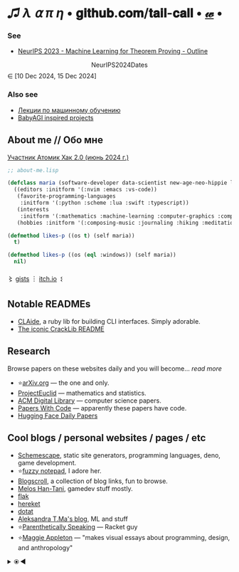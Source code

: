 # _♫ λ ⍺ π η_ • 𝐠𝐢𝐭𝐡𝐮𝐛.𝐜𝐨𝐦/𝐭𝐚𝐢𝐥-𝐜𝐚𝐥𝐥 • [𝓌](https://github.com/tail-call/knowledge/wiki) •

### See

- [NeurIPS 2023 - Machine Learning for Theorem Proving - Outline](https://github.com/tail-call/tail-call/blob/main/NeurIPS%20-%20Machine%20Learning%20for%20Theorem%20Proving%20-%20Outline_compressed.pdf)

$$\mathrm{NeurIPS 2024 Dates}$$ &isin; [10 Dec 2024, 15 Dec 2024]

### Also see

- [Лекции по машинному обучению](https://sok.susu.ru/courses/MachineLearnig/lectures/)
- [BabyAGI inspired projects](https://github.com/yoheinakajima/babyagi/blob/main/docs/inspired-projects.md)

## About me // Обо мне

[Участник Атомик Хак 2.0 (июнь 2024 г.)](https://github.com/tail-call/tail-call/blob/262a43e6a2dd363d33876559d65d8d4344e8b437/Certificate_2024-06-26_18_11_54.904Z.pdf)

```lisp
;; about-me.lisp

(defclass maria (software-developer data-scientist new-age-neo-hippie lisp-geek)
  ((editors :initform '(:nvim :emacs :vs-code))
   (favorite-programming-languages
    :initform '(:python :scheme :lua :swift :typescript))
   (interests
    :initform '(:mathematics :machine-learning :computer-graphics :compilers :philosophy))
   (hobbies :initform '(:composing-music :journaling :hiking :meditation :singing :poetry))))

(defmethod likes-p ((os t) (self maria))
  t)

(defmethod likes-p ((os (eql :windows)) (self maria))
  nil)
```

〻 [gists](https://gist.github.com/tail-call) ︙ [itch.io](https://engraze.itch.io)&ensp;𒑱

## Notable READMEs

- [CLAide](https://github.com/CocoaPods/CLAide), a ruby lib for building CLI interfaces. Simply adorable.
- [The iconic CrackLib README](https://github.com/apple-oss-distributions/CrackLib/tree/CrackLib-37765/cracklib27)


## Research

Browse papers on these websites daily and you will become... _read more_

- ⭐️[arXiv.org](https://arxiv.org/) — the one and only. <!-- 2024-09-21 -->
- [ProjectEuclid](https://projecteuclid.org/) — mathematics and statistics. <!-- 2024-09-21 -->
- [ACM Digital Library](https://dl.acm.org/) — computer science papers.
- [Papers With Code](https://paperswithcode.com/) — apparently these papers have code. <!-- 2024-09-21 -->
- [Hugging Face Daily Papers](https://huggingface.co/papers) <!-- 2024-11-03 -->

## Cool blogs / personal websites / pages / etc

- [Schemescape](https://log.schemescape.com), static site generators, programming languages, deno, game development.
- ⭐️[fuzzy notepad](https://eev.ee/?message=Notice+me+sempai), I adore her.
- [Blogscroll](https://blogscroll.com), a collection of blog links, fun to browse.
- [Melos Han-Tani](https://melodicambient.substack.com), gamedev stuff mostly.
- [flak](https://flak.tedunangst.com)
- [hereket](https://hereket.com/)
- [dotat](https://dotat.at/) <!-- 2024-08-01 -->
- [Aleksandra T.Ma's blog](https://mtsandra.github.io/blog/), ML and stuff <!-- 2024-09-06 -->
- ⭐️[Parenthetically Speaking](https://parentheticallyspeaking.org/) — Racket guy <!-- 2024-11-10 -->
- ⭐️[Maggie Appleton](https://maggieappleton.com/) — "makes visual essays about programming, design, and anthropology" <!-- 2024-11-10 -->

<details>
<summary>⦿&thinsp;◀</summary>

Congratulations, you have found more links.

## Important links

- [Free for Developers](https://free-for.dev/), free services for developers, from CI/CD to IDEs.
- [Litmaps](https://www.litmaps.com), search for scientific papers.
- [Eureka Alert](https://www.eurekalert.org), science news.
- [Stack Roboflow](https://stackroboflow.com/), a Q&A website of the future.
- [Timecube](https://timecube.2enp.com), a very good explanation of how time works. <!-- this is not what I truly think -->
- [WebVM](https://webvm.io) — run Linux on the web page. Customizable via Dockerfiles.
- [Mark Watson's own free books repo](https://github.com/mark-watson/free-older-books-and-software), take a look if you're interested in AI and Common Lisp.
- [Janet for Mortals (a real book)](https://janet.guide).
- [WTF Auto Layout?](https://www.wtfautolayout.com) - a unanswered question many a philosopher did pursue.
- [LLDB cheatsheet](https://gist.github.com/ryanchang/a2f738f0c3cc6fbd71fa)
- [TheOuterLinux](https://theouterlinux.gitlab.io)

## Apps I like (macOS only)

- ⭐️[Keka](https://www.keka.io/en/), a file archiver.
- [Mountain Duck](https://mountainduck.io), mount cloud storage as a disk.
- [Image2icon](https://img2icnsapp.com), generate icons for iOS and macOS apps.
- [NetIQuette](https://objective-see.org/products/netiquette.html), a network monitor.
- [ZipMounter](https://apps.apple.com/us/app/zipmounter/id1315374401?mt=12), mount your archives as volumes.
</details>
